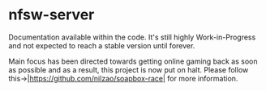 # nfsw-server

Documentation available within the code. It's still highly Work-in-Progress and not expected to reach a stable version until forever.

Main focus has been directed towards getting online gaming back as soon as possible and as a result, this project is now put on halt. Please follow this->|https://github.com/nilzao/soapbox-race| for more information.
